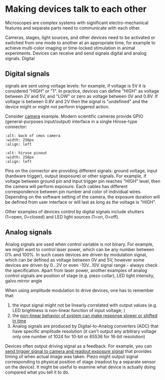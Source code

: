 # Making devices talk to each other

Microscopes are complex systems with significant electro-mechanical features and separate parts need to communicate with each other.

Cameras, stages, light sources, and other devices need to be activated or switched from one mode to another at an appropriate time, for example to achieve multi-color imaging or time-locked stimulation in animal experiments. Devices can receive and send signals digital and analog signals. Digital

## Digital signals

 signals are sent using voltage levels: for example, if voltage is 5V it is considered "HIGH" or "1". In practice, devices can define "HIGH" as voltage between 2V and 5V, and "LOW" or zero as voltage between 0V and 0.8V. If voltage is between 0.8V and 2V then the signal is "undefined" and the device might or might not perform triggered action.

Consider [camera](https://www.thorlabs.com/newgrouppage9.cfm?objectgroup_id=13255) example. Modern scientific cameras provide GPIO (general-purposes input/output) interface in a single Hirose-type connector:


```{image} ../../static/CS895CU_Back_Panel_D2-400.gif
:alt: back of cmos camera
:width: 250px
:align: left
```

```{image} ../../static/hirose-color-coding.webp
:alt: hirose pinout
:width: 250px
:align: left
```

Pins on the connector are providing different signals: ground voltage, input (hardware trigger), output (exposure) or other signals. For example, if voltage between ground pin and input trigger pin reaches "HIGH" level, then the camera will perform exposure. Each cables has different correspondence between pin number and color of individual wires. Depending on the software setting of the camera, the exposure duration will be defined from user interface or will last as long as the voltage is "HIGH".

Other examples of devices control by digital signals include shutters (1=open, 0=closed) and LED light sources (1=on, 0=off).

## Analog signals

Analog signals are used when control variable is not binary. For example, we might want to control laser power, which can be any number between 0% and 100%. In such cases devices are driven by modulation signal, which can be defined as voltage between 0V and 5V, however some devices are driven by 0...2V or even -10V...10V signal range - always check the specification. Apart from laser power, another examples of analog control signals are position of stage (e.g. piezo collar), LED light intensity, galvo mirror angle

When using amplitude modulation to drive devices, one has to remember that:

1. the input signal might not be linearly correlated with output values (e.g. LED brightness is non-linear function of input voltage; )
1. the [non-linear behavior of system can make response slower or shifted in time](signal-action-delay.md)
1. Analog signals are produced by Digital-to-Analog converters (ADC) that have specific amplitude resolution (it can't output any arbitrary voltage only one number of 1024 for 10-bit or 65536 for 16-bit resolution)

Devices often output driving signal as a feedback. For example, you can [send trigger signal to camera and readout exposure signal](https://www.vision-doctor.com/en/camera-technology-basics/trigger-functions.html) that provides timing of when actual image was taken. Piezo might output signal corresponding to physical position of stage (readout by a separate sensor on the device). It might be useful to examine what device is actually doing compared what you tell it to do.
